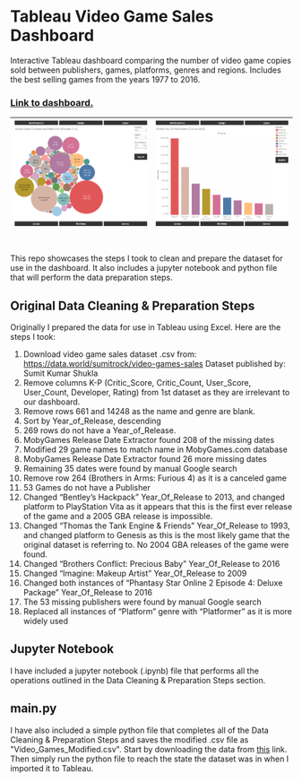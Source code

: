 # Tableau Video Game Sales Dashboard

Interactive Tableau dashboard comparing the number of video game copies sold between publishers, games, platforms, genres and regions. Includes the best selling games from the years 1977 to 2016.

### [Link to dashboard.](https://public.tableau.com/app/profile/aidan.casselman/viz/VideoGameSales_16892091832450/Global)
| [<img align="center" alt="Dashboard" width="800px" style="padding-right:10px;" src="https://github.com/Aidan-Casselman/tableau-video-game-sales-dashboard/blob/main/dashboard_bubble.png" />](https://public.tableau.com/app/profile/aidan.casselman/viz/VideoGameSales_16892091832450/Global)  | [<img align="center" alt="Dashboard" width="800px" style="padding-right:10px;" src="https://github.com/Aidan-Casselman/tableau-video-game-sales-dashboard/blob/main/dashboard_top10.png" />](https://public.tableau.com/app/profile/aidan.casselman/viz/VideoGameSales_16892091832450/Global)  |
| -- | -- |
<br clear="center"/>

This repo showcases the steps I took to clean and prepare the dataset for use in the dashboard. It also includes a jupyter notebook and python file that will perform the data preparation steps.

## Original Data Cleaning & Preparation Steps
Originally I prepared the data for use in Tableau using Excel. Here are the steps I took:
1. Download video game sales dataset .csv from: https://data.world/sumitrock/video-games-sales Dataset published by: Sumit Kumar Shukla
2. Remove columns K-P (Critic_Score, Critic_Count, User_Score, User_Count, Developer, Rating) from 1st dataset as they are irrelevant to our dashboard.
3. Remove rows 661 and 14248 as the name and genre are blank.
4. Sort by Year_of_Release, descending
5. 269 rows do not have a Year_of_Release. 
6. MobyGames Release Date Extractor found 208 of the missing dates
7. Modified 29 game names to match name in MobyGames.com database
8. MobyGames Release Date Extractor found 26 more missing dates
9. Remaining 35 dates were found by manual Google search
10. Remove row 264 (Brothers in Arms: Furious 4) as it is a canceled game
11. 53 Games do not have a Publisher
12. Changed “Bentley’s Hackpack” Year_Of_Release to 2013, and changed platform to PlayStation Vita as it appears that this is the first ever release of the game and a 2005 GBA release is impossible.
13. Changed “Thomas the Tank Engine & Friends” Year_Of_Release to 1993, and changed platform to Genesis as this is the most likely game that the original dataset is referring to. No 2004 GBA releases of the game were found.
14. Changed “Brothers Conflict: Precious Baby” Year_Of_Release to 2016
15. Changed “Imagine: Makeup Artist” Year_Of_Release to 2009
16. Changed both instances of “Phantasy Star Online 2 Episode 4: Deluxe Package” Year_Of_Release to 2016
17. The 53 missing publishers were found by manual Google search
18. Replaced all instances of “Platform” genre with “Platformer” as it is more widely used

## Jupyter Notebook
I have included a jupyter notebook (.ipynb) file that performs all the operations outlined in the Data Cleaning & Preparation Steps section.

## main.py
I have also included a simple python file that completes all of the Data Cleaning & Preparation Steps and saves the modified .csv file as "Video_Games_Modified.csv". Start by downloading the data from [this](https://data.world/sumitrock/video-games-sales) link. Then simply run the python file to reach the state the dataset was in when I imported it to Tableau.
